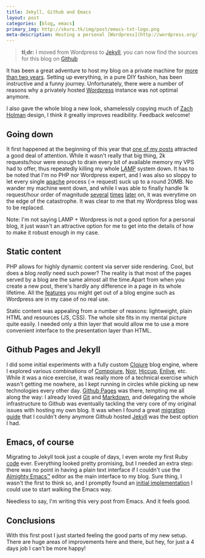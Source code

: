 ```yaml
---
title: Jekyll, Github and Emacs
layout: post
categories: [blog, emacs]
primary_img: http://skuro.tk/img/post/emacs-txt-logo.png
meta-description: Hosting a personal [Wordpress](http://wordpress.org/) was not the best option I had. I happily moved to a static Jekyll site hosted on Github, and I explain here why.
---
```


> **tl;dr:** I moved from Wordpress to [Jekyll](github.com/mojombo/jekyll), you can now find the sources for this blog on [Github](https://github.com/skuro/skuro.github.com)

It has been a great adventure to host my blog on a private machine for [more than two years](http://skuro.tk/2009/10/20/home-sweet-home/). Setting up everything, in a pure DIY fashion, has been instructive and a funny journey. Unfortunately, there were a number of reasons why a privately hosted [Wordpress](http://wordpress.org) instance was not optimal anymore.

I also gave the whole blog a new look, shamelessly copying much of [Zach Holman](http://zachholman.com) design, I think it greatly improves readibility. Feedback welcome!

Going down
----------

It first happened at the beginning of this year that [one of my posts](http://skuro.tk/2011/01/24/performance-boost-in-clojure-1-3) attracted a good deal of attention. While it wasn't really that big thing, 2k requests/hour were enough to drain every bit of available memory my VPS had to offer, thus repeatedly killing my whole [LAMP](http://en.wikipedia.org/wiki/LAMP_(software_bundle)) system down. It has to be noted that I'm no PHP nor Wordpress expert, and I was also so sloppy to let every single [apache](http://httpd.apache.org/) process (-> request) suck up to a round 20MB. No wander my machine went down, and while I was able to finally handle 1k request/hour order of magnitude [several](http://skuro.tk/2011/09/04/clojure-makes-it-the-alfresco-devcon-2011-emea-london) [times](http://skuro.tk/2011/09/27/october-amsterdam-clojure-with-uncle-bob) [later](http://skuro.tk/2011/11/10/slides-from-alfresco-the-clojure-way) on, it was everytime on the edge of the catastrophe. It was clear to me that my Wordpress blog was to be replaced.

Note: I'm not saying LAMP + Wordpress is not a good option for a personal blog, it just wasn't an attractive option for me to get into the details of how to make it robust enough in my case.

Static content
--------------

PHP allows for highly dynamic content via server side rendering. Cool, but does a blog *really* need such power? The reality is that most of the pages served by a blog are the same almost all the time.Apart from when you create a new post, there's hardly any difference in a page in its whole lifetime. All the [features](http://news.ycombinator.com/item?id=896744) you might get out of a blog engine such as Wordpress are in my case of no real use.

Static content was appealing from a number of reasons: lightweight, plain HTML and resources (JS, CSS). The whole site fits in my mental picture quite easily. I needed only a thin layer that would allow me to use a more convenient interface to the presentation layer than HTML.

Github Pages and Jekyll
-----------------------

I did some initial experiments with a fully custom [Clojure](http://clojure.org) blog engine, where I explored various combinations of [Compojure](https://github.com/weavejester/compojure/wiki), [Noir](http://webnoir.org/), [Hiccup](https://github.com/weavejester/hiccup), [Enlive](https://github.com/cgrand/enlive), etc. While it was a nice exercise, it was really more of a technical exercise which wasn't getting me nowhere, as I kept running in circles while picking up new technologies every other day. [Github Pages](http://pages.github.com/) was there, tempting me all along the way: I already loved [Git](http://git-scm.com/) and [Markdown](http://daringfireball.net/projects/markdown/), and delegating the whole infrastructure to Github was eventually tackling the very core of my original issues with hosting my own blog. It was when I found a great [migration guide](http://vitobotta.com/how-to-migrate-from-wordpress-to-jekyll/) that I couldn't deny anymore Github hosted [Jekyll](github.com/mojombo/jekyll) was the best option I had.

Emacs, of course
----------------

Migrating to Jekyll took just a couple of days, I even wrote my first Ruby [code](https://github.com/skuro/skuro.github.com/blob/sources/_plugins/categories.rb) ever. Everything looked pretty promising, but I needed an extra step: there was no point in having a plain text interface if I couldn't use the [Almighty Emacs&trade;](http://www.gnu.org/s/emacs/) editor as the main interface to my blog. Sure thing, I wasn't the first to think so, and I promptly found an [initial implementation](http://metajack.im/2009/01/02/manage-jekyll-from-emacs/) I could use to start walking the Emacs way.

Needless to say, I'm writing this very post from Emacs. And it feels good.

Conclusions
-----------

With this first post I just started feeling the good parts of my new setup. There are huge areas of improvements here and there, but hey, for just a 4 days job I can't be more happy!
